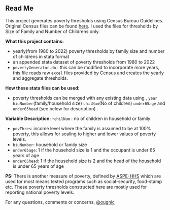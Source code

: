 ## Read Me

This project generates poverty thresholds using Census Bureau Guidelines. Original Census files can be found [here](https://www.census.gov/data/tables/time-series/demo/income-poverty/historical-poverty-thresholds.html). I used the files for thresholds by Size of Family and Number of Childrens only.

__What this project contains:__ 
- yearly(from 1980 to 2022) poverty thresholds by family size and number of childrens in stata format
- an appended stata dataset of poverty thresholds from 1980 to 2022 
- `povertyGenerator.do` : this can be modified to incorporate more years, this file reads raw `excel` files provided by Census and creates the yearly and aggregate thresholds. 

__How these stata files can be used:__ 

- poverty thresholds can be merged with any existing data using , `year` `hiuNumber`(family/household size) `chilNum`(No of children) `under65age` and `under65head` (see below for description) . 

__Variable Description:__ 
-`chilNum` : no of children in household or family
- `povThres`: income level where the family is assumed to be at 100% poverty, this allows for scaling to higher and lower values of poverty levels. 
- `hiuNumber`: household or family size 
- `under65age`: 1 if the household size is 1 and the occupant is under 65 years of age
- `under65head`: 1 if the household size is 2 and the head of the household is under 65 years of age

**PS:** There is another measure of poverty, defined by [ASPE-HHS](https://aspe.hhs.gov/poverty-guidelines) which are used for most means tested programs such as social-security, food-stamp etc. These poverty thresholds constructed here are mostly used for reporting national poverty levels.

For any questions, comments or concerns, [@ougnic](https://twitter.com/ougnic) 
